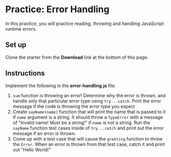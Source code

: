 # Practice: Error Handling

In this practice, you will practice reading, throwing and handling JavaScript
runtime errors.

## Set up

Clone the starter from the **Download** link at the bottom of this page.

## Instructions

Implement the following in the **error-handling.js** file.

1. `sum` function is throwing an error! Determine why the error is thrown, and
   handle only that particular error type using `try...catch`. Print the error
   message if the code is throwing the error type you expect
2. Create `sayName(name)` function that will print the name that is passed to it
   if `name` argument is a string. It should throw a `TypeError` with a message
   of "Invalid name! Must be a string!" if `name` is not a string. Run the
   `sayName` function test cases inside of `try...catch` and print out the error
   message if an error is thrown.
3. Come up with a test case that will cause the `greeting` function to throw
   the `Error`. When an error is thrown from that test case, catch it and print
   out "Hello World!"
